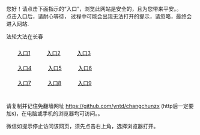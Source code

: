您好！请点击下面指示的“入口”，浏览此网站是安全的，且为您带来平安。。 <br/>
点击入口后，请耐心等待， 过程中可能会出现无法打开的提示，请忽略，最终会进入网站. </br>

法轮大法在长春<br/>
<div style="padding:10px"><a style="margin:20px" target="_blank" href="https://d28mftxjvkjmq2.cloudfront.net/2Qpsp?hqlvj" id="ccLink1" rel="nofollow">入口1</a> <a target="_blank" style="margin:20px" href="https://d2vv46s6ulkuwh.cloudfront.net/2Qpsp?xipmm" id="ccLink2" rel="nofollow">入口2</a> <a style="margin:20px" target="_blank" href="https://d5dbrz06zgidz.cloudfront.net/2Qpsp?rvgjimig" id="ccLink3" rel="nofollow">入口3</a></div>

<div style="padding:10px" ><a style="margin:20px" target="_blank" href="https://d28mftxjvkjmq2.cloudfront.net/2Qpsp?hqlvj" id="ccLink4" rel="nofollow">入口4</a> <a style="margin:20px" href="https://d2vv46s6ulkuwh.cloudfront.net/2Qpsp?xipmm" target="_blank" id="ccLink5" rel="nofollow">入口5</a> <a style="margin:20px" href="https://d5dbrz06zgidz.cloudfront.net/2Qpsp?rvgjimig" target="_blank" id="ccLink6" rel="nofollow">入口6</a></div>

<div style="padding:10px"><a style="margin:20px" target="_blank" href="https://d28mftxjvkjmq2.cloudfront.net/2Qpsp?hqlvj" id="ccLink7" rel="nofollow">入口7</a> <a style="margin:20px" href="https://d2vv46s6ulkuwh.cloudfront.net/2Qpsp?xipmm" target="_blank" id="ccLink8" rel="nofollow">入口8</a> <a style="margin:20px" target="_blank" href="https://d5dbrz06zgidz.cloudfront.net/2Qpsp?rvgjimig" id="ccLink9" rel="nofollow">入口9</a></div>

<br/>



请复制并记住免翻墙网址 https://github.com/yntd/changchunzx (http后一定要加s)，在电脑或手机的浏览器均可访问。。<br/>

微信如提示停止访问该网页，须先点击右上角，选择浏览器打开。

